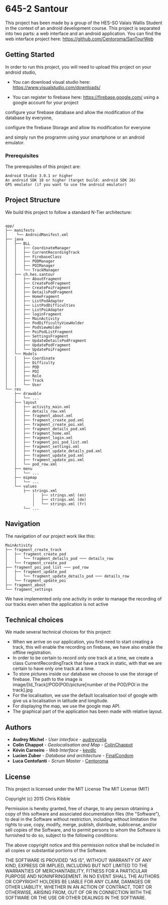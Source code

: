 # 645-2 Santour

This project has been made by a group of the HES-SO Valais Wallis Student in the context of an android development course.
This project is separated into two parts: a web interface and an android application.
You can find the web interface project here: https://github.com/Centoroma/SanTourWeb

## Getting Started

In order to run this project, you will need to upload this project on your android studio, 

* You can download visual studio here: https://www.visualstudio.com/downloads/

* You can register to firebase here: https://firebase.google.com/ using a google account for your project

configure your firebase database and allow the modification of the database by everyone, 

configure the firebase Storage and allow its modification for everyone

and simply run the programm using your smartphone or an android emulator.

### Prerequisites

The prerequisites of this project are: 
```
Android Studio 3.0.1 or higher
An android SDK 18 or higher (target build: android SDK 26)
GPS emulator (if you want to use the android emulator)
```

## Project Structure

We build this project to follow a standard N-Tier architecture:
```

app/
├── manifests
│    └── AndroidManifest.xml
├── java
│   ├── BLL
│   │   ├── CoordinateManager
│   │   ├── CurrentRecordingTrack
│   │   ├── FirebaseClass
│   │   ├── PODManager
│   │   ├── POIManager
│   │   └── TrackManager
│   ├── ch.hes.santour
│   │   ├── AboutFragment
│   │   ├── CreatePodFragment
│   │   ├── CreatePoiFragment
│   │   ├── DetailsPodFragment
│   │   ├── HomeFragment
│   │   ├── ListPodAdapter
│   │   ├── ListPodDifficulties
│   │   ├── ListPoiAdapter
│   │   ├── loginFragment
│   │   ├── MainActivity
│   │   ├── PodDifficultyViewHolder
│   │   ├── PodViewHolder
│   │   ├── PoiPodListFragment
│   │   ├── SettingsFragment
│   │   ├── UpdateDetailsPodFragment
│   │   ├── UpdatePodFragment
│   │   └── UpdatePoiFragment
│   └── Models
│   │   ├── Coordinate
│   │   ├── Difficulty
│   │   ├── POD
│   │   ├── POI
│   │   ├── Role
│   │   ├── Track
│   │   └── User
└── res
    ├── drawable
    │   └── ...
    ├── layout
    │   ├── activity_main.xml
    │   ├── details_row.xml
    │   ├── fragment_about.xml
    │   ├── fragment_create_pod.xml
    │   ├── fragment_create_poi.xml
    │   ├── fragment_details_pod.xml
    │   ├── fragment_home.xml
    │   ├── fragment_login.xml
    │   ├── fragment_poi_pod_list.xml
    │   ├── fragment_settings.xml
    │   ├── fragment_update_details_pod.xml
    │   ├── fragment_update_pod.xml
    │   ├── fragment_update_poi.xml
    │   └── pod_row.xml
    ├── menu
    │   └── ...
    ├── mipmap
    │   └── ...
    └── values
        ├── strings.xml
            │   ├── strings.xml (en)
            │   ├── strings.xml (de)
            │   └── strings.xml (fr)
        └── ...
```

## Navigation

The navigation of our project work like this:
```
MainActivity
├── fragment_create_track
│   ├── fragment_create_pod
│   │   └── fragment_details_pod ─── details_row
│   └── fragment_create_pod
├── fragment_poi_pod_list ─── pod_row
│   ├── fragment_update_pod
│   │   └── fragment_update_details_pod ─── details_row
│   └── fragment_update_poi
├── fragment_about
└── fragment_settings
```

We have implemented only one activity in order to manage the recording of our tracks even when the application is not active

## Technical choices

We made several technical choices for this project: 
* When we arrive on our application, you first need to start creating a track, this will enable the recording on firebase, we have also enable the offline registration.
* In order to be certain to record only one track at a time, we create a class CurrentRecordingTrack that have a track in static, with that we are certain to have only one track at a time.
* To store pictures inside our database we choose to use the storage of firebase. The path to the image is image/[Id_Track]/POD(POI)/picture[number of the POD/POI in the track].jpg
* For the localisation, we use the default localisation tool of google with give us a localisation in latitude and longitude.
* For displaying the map, we use the google map API.
* The graphical part of the application has been made with relative layout.

## Authors

* **Audrey Michel** - *User interface* - [audreycelia](https://github.com/audreycelia)
* **Colin Chappot** - *Geolocalisation and Map* - [ColinChappot](https://github.com/ColinChappot)
* **Kévin Carneiro** - *Web Interface* - [kevdlc](https://github.com/kevdlc)
* **Lucien Zuber** - *Database and architecture* - [FinalCondom](https://github.com/FinalCondom)
* **Luca Centofanti** - *Scrum Master* - [Centoroma](https://github.com/Centoroma)

## License

This project is licensed under the MIT License
The MIT License (MIT)

Copyright (c) 2015 Chris Kibble

Permission is hereby granted, free of charge, to any person obtaining a copy of this software and associated documentation files (the "Software"), to deal in the Software without restriction, including without limitation the rights to use, copy, modify, merge, publish, distribute, sublicense, and/or sell copies of the Software, and to permit persons to whom the Software is furnished to do so, subject to the following conditions:

The above copyright notice and this permission notice shall be included in all copies or substantial portions of the Software.

THE SOFTWARE IS PROVIDED "AS IS", WITHOUT WARRANTY OF ANY KIND, EXPRESS OR IMPLIED, INCLUDING BUT NOT LIMITED TO THE WARRANTIES OF MERCHANTABILITY, FITNESS FOR A PARTICULAR PURPOSE AND NONINFRINGEMENT. IN NO EVENT SHALL THE AUTHORS OR COPYRIGHT HOLDERS BE LIABLE FOR ANY CLAIM, DAMAGES OR OTHER LIABILITY, WHETHER IN AN ACTION OF CONTRACT, TORT OR OTHERWISE, ARISING FROM, OUT OF OR IN CONNECTION WITH THE SOFTWARE OR THE USE OR OTHER DEALINGS IN THE SOFTWARE.